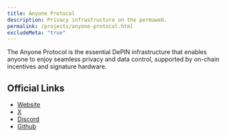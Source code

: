 ```yaml
---
title: Anyone Protocol
description: Privacy infrastructure on the permaweb.
permalink: /projects/anyone-protocol.html
excludeMeta: "true"
---
```


The Anyone Protocol is the essential DePIN infrastructure that enables anyone to enjoy seamless privacy and data control, supported by on-chain incentives and signature hardware.

## Official Links

- [Website](https://www.anyone.io/)
- [X](https://x.com/AnyoneFDN)
- [Discord](https://discord.com/invite/anyoneprotocol)
- [Github](https://github.com/anyone-protocol)
